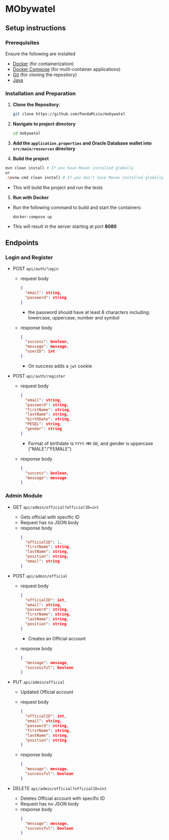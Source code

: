 # MObywatel

## Setup instructions

### Prerequisites

Ensure the following are installed
- [Docker](https://www.docker.com/get-started) (for containerization)
- [Docker Compose](https://docs.docker.com/compose/install/) (for multi-container applications)
- [Git](https://git-scm.com/downloads) (for cloning the repository)
- [Java](https://www.java.com/)

### Installation and Preparation

1. **Clone the Repository**:
    ```bash
    git clone https://github.com/PandaMisiu/mobywatel
    ```

2. **Navigate to project directory**
    ```bash
    cd mobywatel
    ```

3. **Add the `application.properties` and Oracle Database wallet into `src/main/resources` directory**

4. **Build the project**
  ```bash
  mvn clean install # If you have Maven installed globally
  or
  .\mvnw.cmd clean install # If you don't have Maven installed globally
  ```

  - This will build the project and run the tests

5. **Run with Docker**
- Run the following command to build and start the containers:
  ```bash
  docker-compose up
  ```
  
- This will result in the server starting at port **8080**

## Endpoints

### Login and Register

- POST `api/auth/login`
  - request body
    ```json
    {
      "email": string,
      "password": string
    }
    ```
    
    - the password should have at least 8 characters including: lowercase, uppercase, number and symbol
    
  - response body
    ```json
    {
      "success": boolean,
      "message": message,
      "userID": int
    }
    ```
    
    - On success adds a `jwt` cookie

- POST `api/auth/register`
  - request body
    ```json
    {
      "email": string,
      "password": string,
      "firstName": string,
      "lastName": string,
      "birthDate": string,
      "PESEL": string,
      "gender": string
    }
    ```
    
    - Format of birthdate is `YYYY-MM-DD`, and gender is uppercase ("MALE"/"FEMALE")
    
  - response body
    ```json
    {
      "success": boolean,
      "message": message
    }
    ```

### Admin Module

- GET `api/admin/official?officialID=int`
  - Gets official with specific ID
  - Request has no JSON body
  - response body
    ```json
    {
      "officialID": 1,
      "firstName": string,
      "lastName": string,
      "position": string,
      "email": string
    }
    ```

- POST `api/admin/official`
  - request body
    ```json
    {
      "officialID": int,
      "email": string,
      "password": string,
      "firstName": string,
      "lastName": string,
      "position": string
    }
    ```
    
    - Creates an Official account

  - response body
    ```json
    {
      "message": message,
      "successful": boolean
    }
    ```

- PUT `api/admin/official`
  - Updated Official account
  - request body
    ```json
    {
      "officialID": int,
      "email": string,
      "password": string,
      "firstName": string,
      "lastName": string,
      "position": string
    }
    ```
    
  - response body
    ```json
    {
      "message": message,
      "successful": boolean
    }
    ```
    
- DELETE `api/admin/official?officialID=int`
  - Deletes Official account with specific ID
  - Request has no JSON body
  - response body
    ```json
    {
      "message": message,
      "successful": boolean
    }
    ```